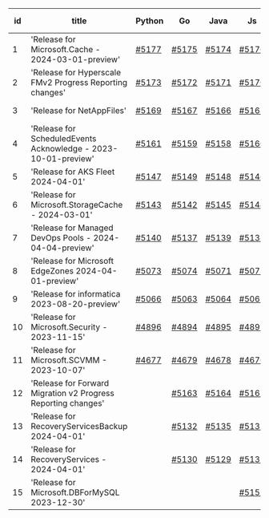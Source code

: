 | id | title | Python | Go | Java | Js | created date | target date | status |
| ------ | ------ | ------ | ------ | ------ | ------ | ------ | ------ | :-----: |
| 1 | 'Release for Microsoft.Cache - 2024-03-01-preview'  | [#5177](https://github.com/Azure/sdk-release-request/issues/5177)  | [#5175](https://github.com/Azure/sdk-release-request/issues/5175)  | [#5174](https://github.com/Azure/sdk-release-request/issues/5174)  | [#5176](https://github.com/Azure/sdk-release-request/issues/5176)  | 04-30 | 05-24 |  |
| 2 | 'Release for Hyperscale FMv2 Progress Reporting changes'  | [#5173](https://github.com/Azure/sdk-release-request/issues/5173)  | [#5172](https://github.com/Azure/sdk-release-request/issues/5172)  | [#5171](https://github.com/Azure/sdk-release-request/issues/5171)  | [#5170](https://github.com/Azure/sdk-release-request/issues/5170)  | 04-30 | 05-24 |  |
| 3 | 'Release for NetAppFiles'  | [#5169](https://github.com/Azure/sdk-release-request/issues/5169)  | [#5167](https://github.com/Azure/sdk-release-request/issues/5167)  | [#5166](https://github.com/Azure/sdk-release-request/issues/5166)  | [#5168](https://github.com/Azure/sdk-release-request/issues/5168)  | 04-29 | 05-24 |  |
| 4 | 'Release for ScheduledEvents Acknowledge - 2023-10-01-preview'  | [#5161](https://github.com/Azure/sdk-release-request/issues/5161)  | [#5159](https://github.com/Azure/sdk-release-request/issues/5159)  | [#5158](https://github.com/Azure/sdk-release-request/issues/5158)  | [#5160](https://github.com/Azure/sdk-release-request/issues/5160)  | 04-24 | 05-24 |  |
| 5 | 'Release for AKS Fleet 2024-04-01'  | [#5147](https://github.com/Azure/sdk-release-request/issues/5147)  | [#5149](https://github.com/Azure/sdk-release-request/issues/5149)  | [#5148](https://github.com/Azure/sdk-release-request/issues/5148)  | [#5146](https://github.com/Azure/sdk-release-request/issues/5146)  | 04-24 | 05-24 |  |
| 6 | 'Release for Microsoft.StorageCache - 2024-03-01'  | [#5143](https://github.com/Azure/sdk-release-request/issues/5143)  | [#5142](https://github.com/Azure/sdk-release-request/issues/5142)  | [#5145](https://github.com/Azure/sdk-release-request/issues/5145)  | [#5144](https://github.com/Azure/sdk-release-request/issues/5144)  | 04-23 | 05-24 |  |
| 7 | 'Release for Managed DevOps Pools - 2024-04-04-preview'  | [#5140](https://github.com/Azure/sdk-release-request/issues/5140)  | [#5137](https://github.com/Azure/sdk-release-request/issues/5137)  | [#5139](https://github.com/Azure/sdk-release-request/issues/5139)  | [#5138](https://github.com/Azure/sdk-release-request/issues/5138)  | 04-16 | 05-24 |  |
| 8 | 'Release for Microsoft EdgeZones 2024-04-01-preview'  | [#5073](https://github.com/Azure/sdk-release-request/issues/5073)  | [#5074](https://github.com/Azure/sdk-release-request/issues/5074)  | [#5071](https://github.com/Azure/sdk-release-request/issues/5071)  | [#5072](https://github.com/Azure/sdk-release-request/issues/5072)  | 03-22 | 05-24 | Hold on by JS/Python/ |
| 9 | 'Release for informatica 2023-08-20-preview'  | [#5066](https://github.com/Azure/sdk-release-request/issues/5066)  | [#5063](https://github.com/Azure/sdk-release-request/issues/5063)  | [#5064](https://github.com/Azure/sdk-release-request/issues/5064)  | [#5065](https://github.com/Azure/sdk-release-request/issues/5065)  | 03-20 | 04-26 | Hold on by JS/Java/Go/Python/ |
| 10 | 'Release for Microsoft.Security - 2023-11-15'  | [#4896](https://github.com/Azure/sdk-release-request/issues/4896)  | [#4894](https://github.com/Azure/sdk-release-request/issues/4894)  | [#4895](https://github.com/Azure/sdk-release-request/issues/4895)  | [#4897](https://github.com/Azure/sdk-release-request/issues/4897)  | 01-18 | 04-26 | Hold on by JS/Java/Go/Python/ |
| 11 | 'Release for Microsoft.SCVMM - 2023-10-07'  | [#4677](https://github.com/Azure/sdk-release-request/issues/4677)  | [#4679](https://github.com/Azure/sdk-release-request/issues/4679)  | [#4678](https://github.com/Azure/sdk-release-request/issues/4678)  | [#4676](https://github.com/Azure/sdk-release-request/issues/4676)  | 10-23 | 04-26 | Hold on by JS/Java/Go/Python/ |
| 12 | 'Release for Forward Migration v2 Progress Reporting changes'  |  | [#5163](https://github.com/Azure/sdk-release-request/issues/5163)  | [#5164](https://github.com/Azure/sdk-release-request/issues/5164)  | [#5165](https://github.com/Azure/sdk-release-request/issues/5165)  | 04-24 | 05-24 |  |
| 13 | 'Release for RecoveryServicesBackup 2024-04-01'  |  | [#5132](https://github.com/Azure/sdk-release-request/issues/5132)  | [#5135](https://github.com/Azure/sdk-release-request/issues/5135)  | [#5133](https://github.com/Azure/sdk-release-request/issues/5133)  | 04-12 | 05-24 |  |
| 14 | 'Release for RecoveryServices - 2024-04-01'  |  | [#5130](https://github.com/Azure/sdk-release-request/issues/5130)  | [#5129](https://github.com/Azure/sdk-release-request/issues/5129)  | [#5131](https://github.com/Azure/sdk-release-request/issues/5131)  | 04-12 | 05-24 |  |
| 15 | 'Release for Microsoft.DBForMySQL 2023-12-30'  |  |  |  | [#5151](https://github.com/Azure/sdk-release-request/issues/5151)  | 04-24 | 05-24 |  |
